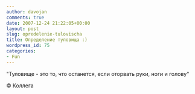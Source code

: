 ```yaml
---
author: davojan
comments: true
date: 2007-12-24 21:22:05+00:00
layout: post
slug: opredelenie-tulovischa
title: Определение туловища :)
wordpress_id: 75
categories:
- Fun
---
```


"Туловище - это то, что останется, если оторвать руки, ноги и голову"

© Коллега
